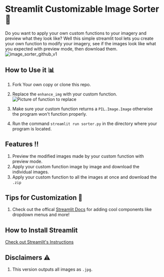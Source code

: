 # Streamlit Customizable Image Sorter 📸
Do you want to apply your own custom functions to your imagery and preview what they look like? 
Well this simple streamlit tool lets you create your own function to modify your imagery, see if the images look like what you expected with preview mode, then download them.
![image_sorter_github_v1](https://user-images.githubusercontent.com/61564689/167033099-14d10ec5-7fb2-490d-b471-b14f2ebffbee.gif)



## How to Use it 📊
1. Fork Your own copy or clone this repo.
2. Replace the `enhance_img` with your custom function.
![Picture of function to replace](https://user-images.githubusercontent.com/61564689/167032293-8033963e-8ae9-4154-8853-1b72fa3af971.jpg)

3. Make sure your custom function returns a `PIL.Image.Image` otherwise the program won't function properly.
4. Run the command `streamlit run sorter.py` in the directory where your program is located.

## Features ‼️
1. Preview the modified images made by your custom function with preview mode.
2. Apply your custom function image by image and download the individual images.
3. Apply your custom function to all the images at once and download the `.zip`

## Tips for Customization 🎨
1. Check out the offical [Streamlit Docs](https://docs.streamlit.io/) for adding cool components like dropdown menus and more!

## How to Install Streamlit
[Check out Streamlit's Instructions](https://docs.streamlit.io/library/get-started/installation)

## Disclaimers ⚠️
1. This version outputs all images as `.jpg`.
